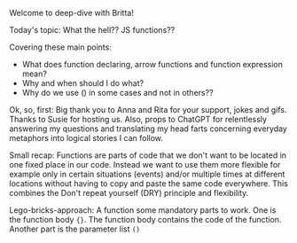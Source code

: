 Welcome to deep-dive with Britta!

Today's topic: What the hell?? JS functions??

Covering these main points:

- What does function declaring, arrow functions and function expression mean?
- Why and when should I do what?
- Why do we use () in some cases and not in others??

Ok, so, first: Big thank you to Anna and Rita for your support, jokes and gifs. Thanks to Susie for hosting us. Also, props to ChatGPT for relentlessly answering my questions and translating my head farts concerning everyday metaphors into logical stories I can follow.

Small recap:
Functions are parts of code that we don't want to be located in one fixed place in our code. Instead we want to use them more flexible for example only in certain situations (events) and/or multiple times at different locations without having to copy and paste the same code everywhere. This combines the Don't repeat yourself (DRY) principle and flexibility.

Lego-bricks-approach:
A function some mandatory parts to work.
One is the function body `{}`. The function body contains the code of the function. Another part is the parameter list `()`

